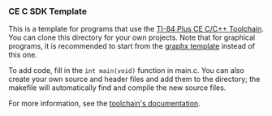 ### CE C SDK Template

This is a template for programs that use the [TI-84 Plus CE C/C++ Toolchain](https://github.com/CE-Programming/toolchain).
You can clone this directory for your own projects.
Note that for graphical programs, it is recommended to start from the [graphx template](https://github.com/CE-Programming/graphx-template) instead of this one.

To add code, fill in the `int main(void)` function in main.c. You can also create
your own source and header files and add them to the directory; the makefile
will automatically find and compile the new source files.

For more information, see the [toolchain's documentation](https://ce-programming.github.io/toolchain/index.html).
